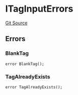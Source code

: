 # ITagInputErrors
[Git Source](https://github.com/thrackle-io/tron/blob/87ff5b38c590a4edb91556fd9ab3428df36445b8/src/common/IErrors.sol)


## Errors
### BlankTag

```solidity
error BlankTag();
```

### TagAlreadyExists

```solidity
error TagAlreadyExists();
```

